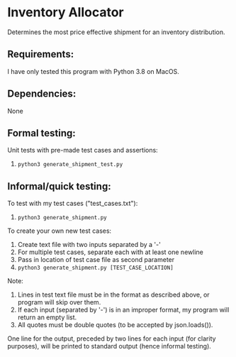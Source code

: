 # Inventory Allocator
Determines the most price effective shipment for an inventory distribution.

## Requirements:
I have only tested this program with Python 3.8 on MacOS.

## Dependencies:
None

## Formal testing:
Unit tests with pre-made test cases and assertions:
  1) `python3 generate_shipment_test.py`

## Informal/quick testing:
To test with my test cases ("test_cases.txt"):  
  1) `python3 generate_shipment.py`

To create your own new test cases:  
  1) Create text file with two inputs separated by a '-'  
  2) For multiple test cases, separate each with at least one newline  
  3) Pass in location of test case file as second parameter  
  4) `python3 generate_shipment.py [TEST_CASE_LOCATION]`  

Note:  
  1) Lines in test text file must be in the format as described above, or program will skip over them.
  2) If each input (separated by '-') is in an improper format, my program will return an empty list.  
  3) All quotes must be double quotes (to be accepted by json.loads()).  
 
One line for the output, preceded by two lines for each input (for clarity purposes), will be printed to standard output (hence informal testing).
 
